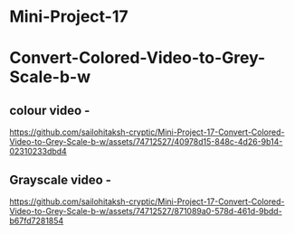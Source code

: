 # Mini-Project-17
# Convert-Colored-Video-to-Grey-Scale-b-w

## colour video - 


https://github.com/sailohitaksh-cryptic/Mini-Project-17-Convert-Colored-Video-to-Grey-Scale-b-w/assets/74712527/40978d15-848c-4d26-9b14-02310233dbd4


## Grayscale video -


https://github.com/sailohitaksh-cryptic/Mini-Project-17-Convert-Colored-Video-to-Grey-Scale-b-w/assets/74712527/871089a0-578d-461d-9bdd-b67fd7281854

